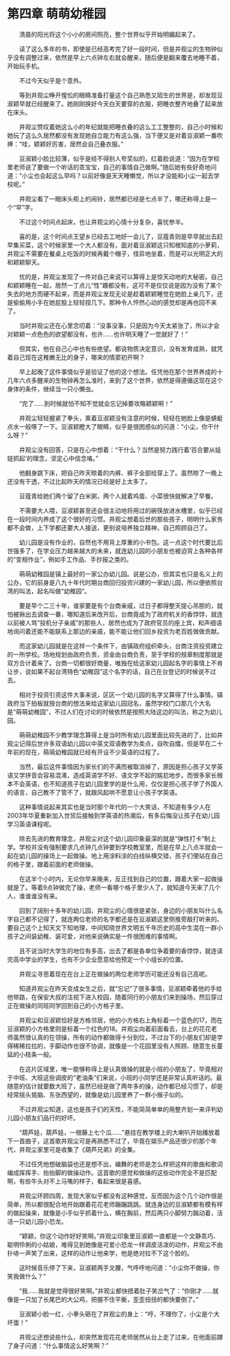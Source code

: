# 第四章 萌萌幼稚园

　　清晨的阳光将这个小小的房间照亮，整个世界似乎开始明媚起来了。

　　读了这么多年的书，即使是已经高考完了好一段时间，但是井观尘的生物钟似乎没有调整过来，依然是早上六点钟左右就会醒来，随后便是翻来覆去地睡不着，开始玩手机。

　　不过今天似乎是个意外。

　　等到井观尘睁开惺忪的眼睛准备打量这个自己熟悉又陌生的世界是，却发现豆淑颖早就已经醒来了。她刚刚换好今天白天要穿的衣服，把睡衣整齐地叠了起来放在床头。

　　井观尘赞叹着她这么小的年纪就能把睡衣叠的这么工工整整的，自己小时候和她玩了这么久居然都没有发现她自立能力有这么强，当下便又是对着豆淑颖一番吹捧：“哇，颖颖好厉害，居然会自己叠衣服。”

　　豆淑颖小脸比较薄，似乎是经不得别人夸奖似的，红着脸说道：“因为在学校里老师说了要做一个听话的乖宝宝，自己的事情自己做啊。”随后她有些好奇地问道：“小尘也会起这么早吗？以前好像是天天睡懒觉，所以才没能和小尘一起去学校呢。”

　　井观尘看了一眼床头柜上的闹铃，居然都已经是七点半了，哪还称得上是一个“早”字。

　　不过这个时间点起床，也让井观尘的心情十分复杂，喜忧参半。

　　喜的是，这个时间点王望乡已经去工地好一会儿了，豆蔻青则是早早就出去赶早集买菜，这个时候家里一个大人都没有，面对着豆淑颖这只知根知底的小萝莉，井观尘不需要在餐桌上吃饭的时候再戴个帽子，怪异地坐着，而是可以光明正大的和颖颖聊天。

　　忧的是，井观尘发现了一件对自己来说可以算得上是惊天动地的大秘密。自己和颖颖睡在一起，居然一丁点儿“性”趣都没有，这可不是仅仅说是因为没有了某个失去的地方而硬不起来，而是井观尘发现无论是趁着颖颖睡觉在她脸上亲几下，还是偷偷用小手在她屁股上轻轻捏几下。那种令人怦然心动的感觉却是再也回不来了。

　　当时井观尘还在心里念叨着：“没事没事，只是因为今天太紧张了，所以才会对颖颖一点色色的欲望都没有，也许……也许明天睡了一觉就好了！”

　　但其实，他在自己心中也有些绝望。都说物质决定意识，没有发育成熟，就凭着自己现在这稚嫩无比的身子，哪来的情窦初开啊？

　　早上起晚了这件事情似乎是验证了他的这个想法。任凭他在那个世界养成的十几年六点多醒来的生物钟再怎么准时，来到了这个世界，依然是得遵循这现在这个身体的条件，继续当一只小懒虫。

　　“完了……到时候就怕不知不觉就会忘记掉要攻略颖颖啊！”

　　井观尘轻轻握紧了拳头，乘着豆淑颖没有注意的时候，轻轻在她脸上像是蜻蜓点水一般啄了一下。豆淑颖瞪大了眼睛，似乎是很困惑似的问道：“小尘，你干什么呀？”

　　井观尘没有回答，只是在心中想着：“干什么？当然是努力践行着‘百合要从娃娃抓起’的理念，坚定心中信念咯。”

　　他翻身跳下床，把自己昨天晾着的内裤、裤子全部给穿上了。虽然晾了一晚上还没有干透，不过比起昨天的情况已经是好上太多了。

　　豆蔻青给她们两个留了白米粥，两个人就着鸡蛋、小菜很快就解决了早餐。

　　不需要大人喂，豆淑颖甚至还会很主动地将用过的碗筷放进水槽里，似乎已经在一段时间内养成了这个很好的习惯。井观尘想着后世的那些孩子，明明什么家务都不会做，上下学都还要大人接送，更别说培养独立精神，自己照顾自己了。

　　幼儿园是没有作业的，自然也不用背上厚重的小书包。这一点这个时代要比后世强多了，在学业压力越来越大的未来，就连幼儿园的小朋友也被迫背上各种各样的“变相作业”，例如手工作品、手抄报之类的。

　　萌萌幼稚园是镇上最好的一家公办幼儿园。说是公办，但其实也只是名义上的公办，它的前身是八九十年代时期台商回归投资兴建的一家幼儿园，所以便依照台湾的叫法，起名叫做“幼稚园”。

　　要是早个二三十年，谁家要是有个台商亲戚，过日子都得整天提心吊胆的，就怕被揪出去调查一番，哪知道后来改开后，台商竟成为了政府机关的香饽饽，就连以前被人骂“投机分子亲戚”的那些人，居然也成为了政府官员的座上宾，和声细语地询问着还能不能联系上那边的亲戚，能不能让他们回乡投资为老百姓做做贡献。

　　而这家幼儿园就是在这样一个条件下，由镇政府组织牵头，台商注资投资建立的一所学校。场地规划由政府负责，资金由台商负责，至于学校的规章制度那就是双方合计着来了。台商一切都很好商量，唯独在给这家幼儿园起名字的事情上不肯让步，说如果不起台湾特色“幼稚园”这个名字的话，自己在台登记的时候说不过去。

　　相对于投资引资这件大事来说，区区一个幼儿园的名字又算得了什么事情。镇政府当下拍板就按台商的想法来给这家幼儿园冠名，虽然学校门口那几个大名是“萌萌幼稚园”，不过人们在讨论的时候依然是按照大陆这边的叫法，称之为幼儿园。

　　萌萌幼稚园不少教学理念算得上是当时所有幼儿园里面比较先进的了，比如井观尘记得后世许多双语幼儿园以中英文双语教学为卖点，自吹自擂，但是早在二十年前的现在，萌萌幼稚园就已经有开设不少英语的过程了。

　　当然，最后这件事情因为家长们的不满而被取消掉了，原因是担心孩子又学英语又学拼音会容易混淆，造成英语学不好、语文学不起的尴尬地步。而很多家长根本不会英语，也不知道孩子在幼儿园里学的是什么用，仅仅是担心孩子学了外国人的语言，自己教不了管不了，就跟风起哄不愿意让小孩子学英语。

　　这种事情说起来其实也是当时那个年代的一个大笑话，不知道有多少人在2003年华夏重新加入世贸后接触到学英语的热潮后，有多后悔没让孩子在幼儿园学习英语课程呢。

　　除去先进的教育理念，井观尘对这个幼儿园印象最深的就是“弹性打卡”制上学。学校并没有强制要求几点钟几点钟要到学校教室里，而是在早上八点半就会一起在幼儿园的操场上一起做操。地上用涂料涂的白线纵横交错，孩子们便站在自己的格子里，跟着前面的老师做操。

　　在这半个小时内，无论你早来晚来，反正找到自己的位置，跟着大家一起做操就是了。等着9点钟做完了操，老师一看哪个格子里少人了，就知道今天来了几个人，谁谁谁没有来。

　　回到了阔别十多年的幼儿园，井观尘的心情很是紧张，身边的小朋友叫什么名字自己都不记得了，就连两位老师的名字都还是在豆淑颖这里侧推旁敲打听来的。要自己这个上知天文下知地理，中间知晓世界文明五千年历史的高中生混在一群小孩子之间装幼稚、装可爱，对他来说确实是一件很困难的事情啊。

　　且不说当时大学生的地位有多高，出去了都是各单位争着要的香饽饽，就连读完高中学业的学生，也有不少企业愿意给他预定一个小组长的位置。

　　井观尘寻思着现在在台上正在做操的两位老师学历可能还没有自己高呢。

　　知道井观尘在昨天变成女生之后，就“忘记”了很多事情，豆淑颖牵着他的手给他带路，在保安大叔的注视下进入校园，随着同行的小朋友们来到操场，然后穿过正在做操的同班同学回到自己的小方格子里。

　　井观尘和豆淑颖恰好是方格邻居，他的小方格右上角标着一个蓝色的17，而在豆淑颖的小方格里则是标着一个红色的18。井观尘向着前面看去，台上的花花老师虽然很认真的在领操，所有的动作都做得十分到位，不过台下的小朋友们却是学得稀稀拉拉的，手脚动作也很不协调，就像是一个花园里没有人照顾、随意生长蔓延的小枝条一般。

　　在这片区域里，唯一能够称得上是认真做操的就是小班的小朋友了，毕竟相对于中班、大班这些调皮的“老油条”们来说，小班的小同学还是非常认真听话的。最随意的估计就要数大班了，虽然已经是做了两年多的操，动作都已经习惯了，却是经常摇头晃脑、东张西望的，就像是幼儿园里养了一群小猴子似的。

　　不过井观尘知道，这也是孩子们的天性，不能简简单单的用整齐划一来评判幼儿园小朋友们品行的好坏。

　　“葫芦娃，葫芦娃，一根藤上七个瓜……”悬挂在教学楼上的大喇叭开始播放着下一首曲子，这首歌井观尘可是再熟悉不过了，毕竟在娱乐产品还很少的那个年代，井观尘家里可是收集了《葫芦兄弟》的全集。

　　不过任凭他想破脑袋也还是想不出，编舞的老师是怎么样把这样的歌曲和歌词编成挥挥手、抬抬脚的做操动作。这首歌的感觉和做操的这些动作完全不是匹配啊，有些牛头对不上马嘴的样子，看起来很是喜感。

　　井观尘环顾四周，发现大家似乎都没有这种感觉，反而因为这个几个动作很是简单，所以都很配合地开始跟着花花老师蹦蹦跳跳。就连身边的豆淑颖都有模有样的做起操来，就像是小手似乎抓着什么，横在胸前，然后两只小脚努力踹动着，活活一只幼儿园小恐龙。

　　“颖颖，你这个动作好好笑啊。”井观尘印象里豆淑颖一直都是一个文静乖巧、聪明伶俐的小姑娘，难得见到她像是可爱小恐龙一样调皮活泼的动作，井观尘不由扑哧一声笑了出来，这样的动作让他来学，他是绝对拉不下这个脸的。

　　这时候音乐停了下来，豆淑颖两手叉腰，气呼呼地问道：“小尘你不做操，你笑我做什么？”

　　“我……我就是觉得很好笑啊。”井观尘都快捂着肚子笑岔气了：“你刚才……就像是一只加了长尾巴的大公鸡，把握不住平衡，歪歪扭扭的都快要倒了。”

　　豆淑颖小脸一红，小拳头砸在了井观尘的身上：“哼，不理你了，小尘是个大坏蛋！”

　　井观尘还想说些什么，却突然发现花花老师居然从台上走了过来，在他面前蹲了身子问道：“什么事情这么好笑啊？”

